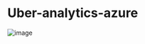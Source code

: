 # Uber-analytics-azure
![image](https://github.com/user-attachments/assets/cf6eb187-2a9e-4fbb-b566-7d3cc33761a6)
